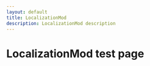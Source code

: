 ```yaml
---
layout: default
title: LocalizationMod
description: LocalizationMod description
---
```


# LocalizationMod test page

